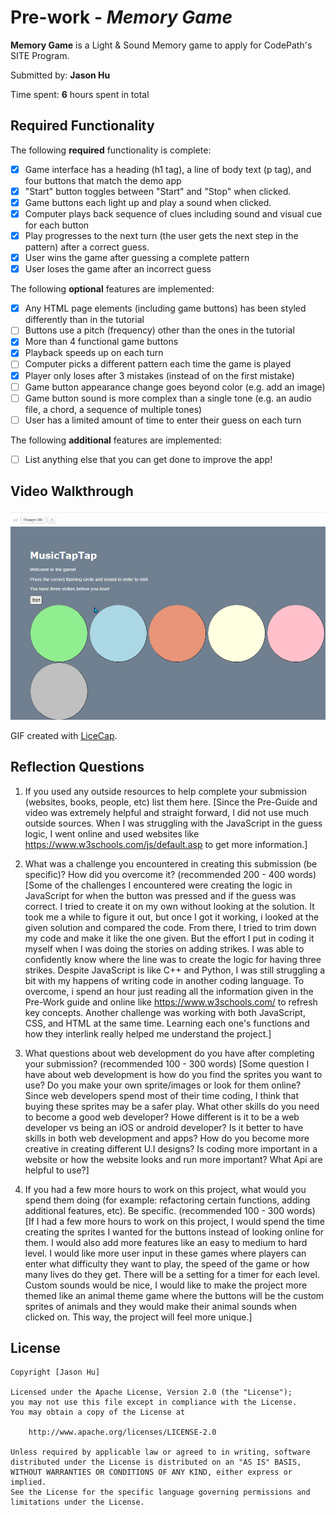 # Pre-work - *Memory Game*

**Memory Game** is a Light & Sound Memory game to apply for CodePath's SITE Program. 

Submitted by: **Jason Hu**

Time spent: **6** hours spent in total

## Required Functionality

The following **required** functionality is complete:

* [x] Game interface has a heading (h1 tag), a line of body text (p tag), and four buttons that match the demo app
* [x] "Start" button toggles between "Start" and "Stop" when clicked. 
* [x] Game buttons each light up and play a sound when clicked. 
* [x] Computer plays back sequence of clues including sound and visual cue for each button
* [x] Play progresses to the next turn (the user gets the next step in the pattern) after a correct guess. 
* [x] User wins the game after guessing a complete pattern
* [x] User loses the game after an incorrect guess

The following **optional** features are implemented:

* [x] Any HTML page elements (including game buttons) has been styled differently than in the tutorial
* [ ] Buttons use a pitch (frequency) other than the ones in the tutorial
* [x] More than 4 functional game buttons
* [x] Playback speeds up on each turn
* [ ] Computer picks a different pattern each time the game is played
* [x] Player only loses after 3 mistakes (instead of on the first mistake)
* [ ] Game button appearance change goes beyond color (e.g. add an image)
* [ ] Game button sound is more complex than a single tone (e.g. an audio file, a chord, a sequence of multiple tones)
* [ ] User has a limited amount of time to enter their guess on each turn

The following **additional** features are implemented:

- [ ] List anything else that you can get done to improve the app!

## Video Walkthrough

<img src='https://github.com/Jhu730/music_game_glitch/blob/main/demo_soundGame.gif' title='Video Walkthrough' width='' alt='Video Walkthrough' />

GIF created with [LiceCap](http://www.cockos.com/licecap/).

## Reflection Questions

1. If you used any outside resources to help complete your submission (websites, books, people, etc) list them here. 
[Since the Pre-Guide and video was extremely helpful and straight forward, I did not use much outside sources. When I was struggling with the JavaScript in the guess logic, I went online and used websites like https://www.w3schools.com/js/default.asp to get more information.] 


2. What was a challenge you encountered in creating this submission (be specific)? How did you overcome it? (recommended 200 - 400 words) 
[Some of the challenges I encountered were creating the logic in JavaScript for when the button was pressed and if the guess was correct. I tried to create it on my own without looking at the solution. It took me a while to figure it out, but once I got it working, i looked at the given solution and compared the code. From there, I tried to trim down my code and make it like the one given. But the effort I put in coding it myself when I was doing the stories on adding strikes. I was able to confidently know where the line was to create the logic for having three strikes. Despite JavaScript is like C++ and Python, I was still struggling a bit with my happens of writing code in another coding language. To overcome, i spend an hour just reading all the information given in the Pre-Work guide and online like https://www.w3schools.com/ to refresh key concepts. Another challenge was working with both JavaScript, CSS, and HTML at the same time. Learning each one's functions and how they interlink really helped me understand the project.] 


3. What questions about web development do you have after completing your submission? (recommended 100 - 300 words) 
[Some question I have about web development is how do you find the sprites you want to use? Do you make your own sprite/images or look for them online? Since web developers spend most of their time coding, I think that buying these sprites may be a safer play. What other skills do you need to become a good web developer? Howe different is it to be a web developer vs being an iOS or android developer? Is it better to have skills in both web development and apps? How do you become more creative in creating different U.I designs? Is coding more important in a website or how the website looks and run more important? What Api are helpful to use?] 


4. If you had a few more hours to work on this project, what would you spend them doing (for example: refactoring certain functions, adding additional features, etc). Be specific. (recommended 100 - 300 words) 
[If I had a few more hours to work on this project, I would spend the time creating the sprites I wanted for the buttons instead of looking online for them. I would also add more features like an easy to medium to hard level. I would like more user input in these games where players can enter what difficulty they want to play, the speed of the game or how many lives do they get. There will be a setting for a timer for each level. Custom sounds would be nice, I would like to make the project more themed like an animal theme game where the buttons will be the custom sprites of animals and they would make their animal sounds when clicked on. This way, the project will feel more unique.] 



## License

    Copyright [Jason Hu]

    Licensed under the Apache License, Version 2.0 (the "License");
    you may not use this file except in compliance with the License.
    You may obtain a copy of the License at

        http://www.apache.org/licenses/LICENSE-2.0

    Unless required by applicable law or agreed to in writing, software
    distributed under the License is distributed on an "AS IS" BASIS,
    WITHOUT WARRANTIES OR CONDITIONS OF ANY KIND, either express or implied.
    See the License for the specific language governing permissions and
    limitations under the License.
